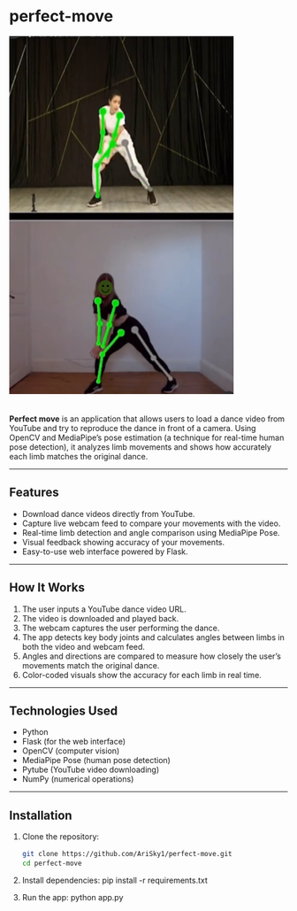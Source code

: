 # perfect-move
![Perfect Move Demo](perfect_move.png)<br><br>

**Perfect move** is an application that allows users to load a dance video from YouTube and try to reproduce the dance in front of a camera. Using OpenCV and MediaPipe’s pose estimation (a technique for real-time human pose detection), it analyzes limb movements and shows how accurately each limb matches the original dance.

---

## Features

- Download dance videos directly from YouTube.
- Capture live webcam feed to compare your movements with the video.
- Real-time limb detection and angle comparison using MediaPipe Pose.
- Visual feedback showing accuracy of your movements.
- Easy-to-use web interface powered by Flask.

---

## How It Works

1. The user inputs a YouTube dance video URL.
2. The video is downloaded and played back.
3. The webcam captures the user performing the dance.
4. The app detects key body joints and calculates angles between limbs in both the video and webcam feed.
5. Angles and directions are compared to measure how closely the user’s movements match the original dance.
6. Color-coded visuals show the accuracy for each limb in real time.

---

## Technologies Used

- Python
- Flask (for the web interface)
- OpenCV (computer vision)
- MediaPipe Pose (human pose detection)
- Pytube (YouTube video downloading)
- NumPy (numerical operations)

---

## Installation

1. Clone the repository:
   ```bash
   git clone https://github.com/AriSky1/perfect-move.git
   cd perfect-move
   
2. Install dependencies:
pip install -r requirements.txt

3. Run the app:
python app.py
